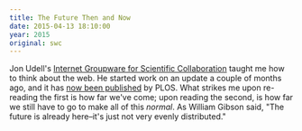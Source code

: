 ```yaml
---
title: The Future Then and Now
date: 2015-04-13 18:10:00
year: 2015
original: swc
---
```

<p>
  Jon Udell's
  <a href="http://jonudell.net/GroupwareReport.html">Internet Groupware for Scientific Collaboration</a>
  taught me how to think about the web.
  He started work on an update a couple of months ago,
  and it has <a href="http://blogs.plos.org/scicomm/2015/04/13/hello-world/">now been published</a> by PLOS.
  What strikes me upon re-reading the first is how far we've come;
  upon reading the second,
  is how far we still have to go to make all of this <em>normal</em>.
  As William Gibson said,
  "The future is already here–it's just not very evenly distributed."
</p>

